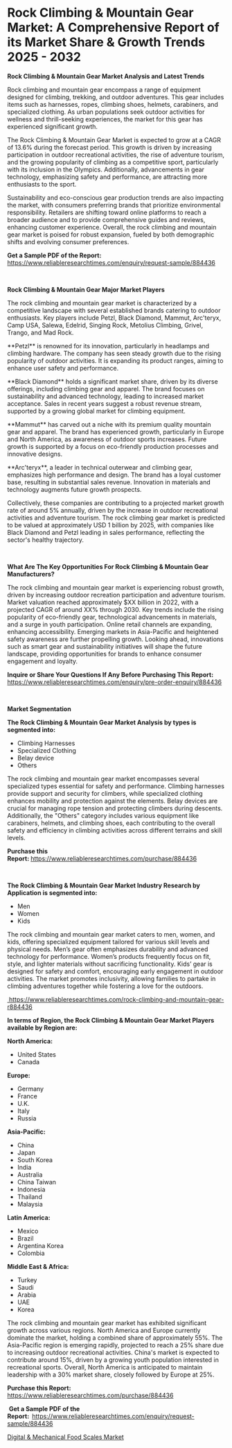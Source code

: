 <p><h1>Rock Climbing & Mountain Gear Market: A Comprehensive Report of its Market Share & Growth Trends 2025 - 2032</h1></p><p><strong>Rock Climbing & Mountain Gear Market Analysis and Latest Trends</strong></p>
<p><p>Rock climbing and mountain gear encompass a range of equipment designed for climbing, trekking, and outdoor adventures. This gear includes items such as harnesses, ropes, climbing shoes, helmets, carabiners, and specialized clothing. As urban populations seek outdoor activities for wellness and thrill-seeking experiences, the market for this gear has experienced significant growth.</p><p>The Rock Climbing & Mountain Gear Market is expected to grow at a CAGR of 13.6% during the forecast period. This growth is driven by increasing participation in outdoor recreational activities, the rise of adventure tourism, and the growing popularity of climbing as a competitive sport, particularly with its inclusion in the Olympics. Additionally, advancements in gear technology, emphasizing safety and performance, are attracting more enthusiasts to the sport. </p><p>Sustainability and eco-conscious gear production trends are also impacting the market, with consumers preferring brands that prioritize environmental responsibility. Retailers are shifting toward online platforms to reach a broader audience and to provide comprehensive guides and reviews, enhancing customer experience. Overall, the rock climbing and mountain gear market is poised for robust expansion, fueled by both demographic shifts and evolving consumer preferences.</p></p>
<p><strong>Get a Sample PDF of the Report:&nbsp;</strong> <a href="https://www.reliableresearchtimes.com/enquiry/request-sample/884436?utm_campaign=2175&utm_medium=2&utm_source=Github&utm_content=ia&utm_term=09022025&utm_id=rock-climbing-mountain-gear">https://www.reliableresearchtimes.com/enquiry/request-sample/884436</a></p>
<p>&nbsp;</p>
<p><strong>Rock Climbing & Mountain Gear Major Market Players</strong></p>
<p><p>The rock climbing and mountain gear market is characterized by a competitive landscape with several established brands catering to outdoor enthusiasts. Key players include Petzl, Black Diamond, Mammut, Arc'teryx, Camp USA, Salewa, Edelrid, Singing Rock, Metolius Climbing, Grivel, Trango, and Mad Rock. </p><p>**Petzl** is renowned for its innovation, particularly in headlamps and climbing hardware. The company has seen steady growth due to the rising popularity of outdoor activities. It is expanding its product ranges, aiming to enhance user safety and performance.</p><p>**Black Diamond** holds a significant market share, driven by its diverse offerings, including climbing gear and apparel. The brand focuses on sustainability and advanced technology, leading to increased market acceptance. Sales in recent years suggest a robust revenue stream, supported by a growing global market for climbing equipment.</p><p>**Mammut** has carved out a niche with its premium quality mountain gear and apparel. The brand has experienced growth, particularly in Europe and North America, as awareness of outdoor sports increases. Future growth is supported by a focus on eco-friendly production processes and innovative designs.</p><p>**Arc'teryx**, a leader in technical outerwear and climbing gear, emphasizes high performance and design. The brand has a loyal customer base, resulting in substantial sales revenue. Innovation in materials and technology augments future growth prospects.</p><p>Collectively, these companies are contributing to a projected market growth rate of around 5% annually, driven by the increase in outdoor recreational activities and adventure tourism. The rock climbing gear market is predicted to be valued at approximately USD 1 billion by 2025, with companies like Black Diamond and Petzl leading in sales performance, reflecting the sector's healthy trajectory.</p></p>
<p>&nbsp;</p>
<p><strong>What Are The Key Opportunities For Rock Climbing & Mountain Gear Manufacturers?</strong></p>
<p><p>The rock climbing and mountain gear market is experiencing robust growth, driven by increasing outdoor recreation participation and adventure tourism. Market valuation reached approximately $XX billion in 2022, with a projected CAGR of around XX% through 2030. Key trends include the rising popularity of eco-friendly gear, technological advancements in materials, and a surge in youth participation. Online retail channels are expanding, enhancing accessibility. Emerging markets in Asia-Pacific and heightened safety awareness are further propelling growth. Looking ahead, innovations such as smart gear and sustainability initiatives will shape the future landscape, providing opportunities for brands to enhance consumer engagement and loyalty.</p></p>
<p><strong>Inquire or Share Your Questions If Any Before Purchasing This Report:</strong> <a href="https://www.reliableresearchtimes.com/enquiry/pre-order-enquiry/884436?utm_campaign=2175&utm_medium=2&utm_source=Github&utm_content=ia&utm_term=09022025&utm_id=rock-climbing-mountain-gear">https://www.reliableresearchtimes.com/enquiry/pre-order-enquiry/884436</a></p>
<p>&nbsp;</p>
<p><strong>Market Segmentation</strong></p>
<p><strong>The Rock Climbing & Mountain Gear Market Analysis by types is segmented into:</strong></p>
<p><ul><li>Climbing Harnesses</li><li>Specialized Clothing</li><li>Belay device</li><li>Others</li></ul></p>
<p><p>The rock climbing and mountain gear market encompasses several specialized types essential for safety and performance. Climbing harnesses provide support and security for climbers, while specialized clothing enhances mobility and protection against the elements. Belay devices are crucial for managing rope tension and protecting climbers during descents. Additionally, the "Others" category includes various equipment like carabiners, helmets, and climbing shoes, each contributing to the overall safety and efficiency in climbing activities across different terrains and skill levels.</p></p>
<p><strong>Purchase this Report:&nbsp;</strong><a href="https://www.reliableresearchtimes.com/purchase/884436?utm_campaign=2175&utm_medium=2&utm_source=Github&utm_content=ia&utm_term=09022025&utm_id=rock-climbing-mountain-gear">https://www.reliableresearchtimes.com/purchase/884436</a></p>
<p>&nbsp;</p>
<p><strong>The Rock Climbing & Mountain Gear Market Industry Research by Application is segmented into:</strong></p>
<p><ul><li>Men</li><li>Women</li><li>Kids</li></ul></p>
<p><p>The rock climbing and mountain gear market caters to men, women, and kids, offering specialized equipment tailored for various skill levels and physical needs. Men’s gear often emphasizes durability and advanced technology for performance. Women’s products frequently focus on fit, style, and lighter materials without sacrificing functionality. Kids’ gear is designed for safety and comfort, encouraging early engagement in outdoor activities. The market promotes inclusivity, allowing families to partake in climbing adventures together while fostering a love for the outdoors.</p></p>
<p><a href="https://www.reliableresearchtimes.com/rock-climbing-and-mountain-gear-r884436?utm_campaign=2175&utm_medium=2&utm_source=Github&utm_content=ia&utm_term=09022025&utm_id=rock-climbing-mountain-gear">&nbsp;https://www.reliableresearchtimes.com/rock-climbing-and-mountain-gear-r884436</a></p>
<p><strong>In terms of Region, the Rock Climbing & Mountain Gear Market Players available by Region are:</strong></p>
<p>
    <p> <strong> North America: </strong>
        <ul>
            <li>United States</li>
            <li>Canada</li>
        </ul>
        </p> 
    <p> <strong> Europe: </strong>
        <ul>
            <li>Germany</li>
            <li>France</li>
            <li>U.K.</li>
            <li>Italy</li>
            <li>Russia</li>
        </ul>
        </p> 
    <p> <strong> Asia-Pacific: </strong>
        <ul>
            <li>China</li>
            <li>Japan</li>
            <li>South Korea</li>
            <li>India</li>
            <li>Australia</li>
            <li>China Taiwan</li>
            <li>Indonesia</li>
            <li>Thailand</li>
            <li>Malaysia</li>
        </ul>
        </p> 
    <p> <strong> Latin America: </strong>
        <ul>
            <li>Mexico</li>
            <li>Brazil</li>
            <li>Argentina Korea</li>
            <li>Colombia</li>
        </ul>
        </p> 
    <p> <strong> Middle East & Africa: </strong>
        <ul>
            <li>Turkey</li>
            <li>Saudi</li>
            <li>Arabia</li>
            <li>UAE</li>
            <li>Korea</li>
        </ul>
    </p>
    </p>
<p><p>The rock climbing and mountain gear market has exhibited significant growth across various regions. North America and Europe currently dominate the market, holding a combined share of approximately 55%. The Asia-Pacific region is emerging rapidly, projected to reach a 25% share due to increasing outdoor recreational activities. China's market is expected to contribute around 15%, driven by a growing youth population interested in recreational sports. Overall, North America is anticipated to maintain leadership with a 30% market share, closely followed by Europe at 25%.</p></p>
<p><strong>Purchase this Report: </strong><a href="https://www.reliableresearchtimes.com/purchase/884436?utm_campaign=2175&utm_medium=2&utm_source=Github&utm_content=ia&utm_term=09022025&utm_id=rock-climbing-mountain-gear">https://www.reliableresearchtimes.com/purchase/884436</a></p>
<p>&nbsp;<strong>Get a Sample PDF of the Report:&nbsp;&nbsp;</strong><a href="https://www.reliableresearchtimes.com/enquiry/request-sample/884436?utm_campaign=2175&utm_medium=2&utm_source=Github&utm_content=ia&utm_term=09022025&utm_id=rock-climbing-mountain-gear">https://www.reliableresearchtimes.com/enquiry/request-sample/884436</a></p>
<p><strong></strong></p>
<p><p><a href="https://github.com/jerhoskinson197676/Market-Research-Report-List-1/blob/main/digital-mechanical-food-scales-market.md?utm_campaign=2175&utm_medium=2&utm_source=Github&utm_content=ia&utm_term=09022025&utm_id=rock-climbing-mountain-gear">Digital & Mechanical Food Scales Market</a></p></p>